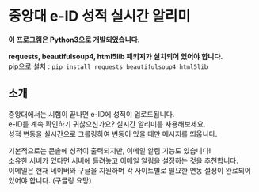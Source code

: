 # 중앙대 e-ID 성적 실시간 알리미

**이 프로그램은 Python3으로 개발되었습니다.**

**requests, beautifulsoup4, html5lib 패키지가 설치되어 있어야 합니다.**  
pip으로 설치 : ```pip install requests beautifulsoup4 html5lib```

## 소개
중앙대에서는 시험이 끝나면 e-ID에 성적이 업로드됩니다.  
e-ID를 계속 확인하기 귀찮으신가요? 실시간 알리미를 사용해보세요.  
성적 변동을 실시간으로 크롤링하여 변동이 있을 때만 메시지를 띄웁니다.

기본적으로는 콘솔에 성적이 출력되지만, 이메일 알림 기능도 있습니다!  
소유한 서버가 있다면 서버에 돌려놓고 이메일 알림을 설정하는 것을 추천합니다.  
이메일은 현재 네이버와 구글을 지원하며 각 사이트별로 필요한 연동 설정이 완료되어 있어야 합니다. (구글링 요망)
